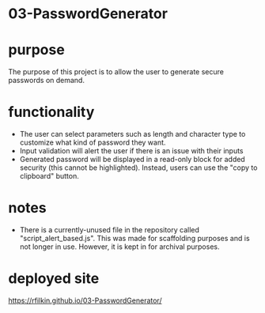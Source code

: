 # 03-PasswordGenerator

# purpose
The purpose of this project is to allow the user to generate secure passwords on demand.

# functionality
- The user can select parameters such as length and character type to customize what kind of password they want.
- Input validation will alert the user if there is an issue with their inputs
- Generated password will be displayed in a read-only block for added security (this cannot be highlighted). Instead, users can use the "copy to clipboard" button.

# notes
- There is a currently-unused file in the repository called "script_alert_based.js". This was made for scaffolding purposes and is not longer in use. However, it is kept in for archival purposes.

# deployed site
https://rfilkin.github.io/03-PasswordGenerator/

